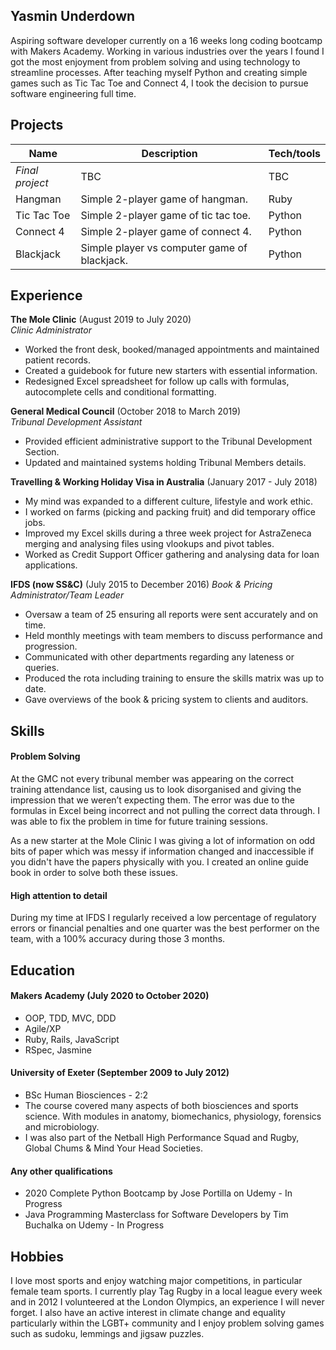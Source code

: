## Yasmin Underdown

Aspiring software developer currently on a 16 weeks long coding bootcamp with Makers Academy. Working in various industries over the years I found I got the most enjoyment from problem solving and using technology to streamline processes. After teaching myself Python and creating simple games such as Tic Tac Toe and Connect 4, I took the decision to pursue software engineering full time.

## Projects

| Name                | Description        | Tech/tools        |
| --------------------| ------------------ | ----------------- |
| *Final project*     | TBC                | TBC               |
| Hangman             | Simple 2-player game of hangman.   | Ruby              |
| Tic Tac Toe         | Simple 2-player game of tic tac toe.       | Python            |
| Connect 4           | Simple 2-player game of connect 4.        | Python            |
| Blackjack           | Simple player vs computer game of blackjack.| Python            |

## Experience

**The Mole Clinic** (August 2019 to July 2020)  
_Clinic Administrator_
- Worked the front desk, booked/managed appointments and maintained patient records.
- Created a guidebook for future new starters with essential information.
- Redesigned Excel spreadsheet for follow up calls with formulas, autocomplete cells and conditional formatting.

**General Medical Council** (October 2018 to March 2019)  
_Tribunal Development Assistant_
- Provided efficient administrative support to the Tribunal Development Section.
- Updated and maintained systems holding Tribunal Members details.

**Travelling & Working Holiday Visa in Australia** (January 2017 - July 2018)
- My mind was expanded to a different culture, lifestyle and work ethic.
- I worked on farms (picking and packing fruit) and did temporary office jobs.
- Improved my Excel skills during a three week project for AstraZeneca merging and analysing files using vlookups and pivot tables.
- Worked as Credit Support Officer gathering and analysing data for loan applications.

**IFDS (now SS&C)** (July 2015 to December 2016)
_Book & Pricing Administrator/Team Leader_
- Oversaw a team of 25 ensuring all reports were sent accurately and on time.
- Held monthly meetings with team members to discuss performance and progression.
- Communicated with other departments regarding any lateness or queries.
- Produced the rota including training to ensure the skills matrix was up to date.
- Gave overviews of the book & pricing system to clients and auditors.


## Skills

#### Problem Solving
At the GMC not every tribunal member was appearing on the correct training attendance list, causing us to look disorganised and giving the impression that we weren’t expecting them. The error was due to the formulas in Excel being incorrect and not pulling the correct data through. I was able to fix the problem in time for future training sessions.

As a new starter at the Mole Clinic I was giving a lot of information on odd bits of paper which was messy if information changed and inaccessible if you didn't have the papers physically with you. I created an online guide book in order to solve both these issues.

#### High attention to detail
During my time at IFDS I regularly received a low percentage of regulatory errors or financial penalties and one quarter was the best performer on the team, with a 100% accuracy during those 3 months.

## Education

#### Makers Academy (July 2020 to October 2020)

- OOP, TDD, MVC, DDD
- Agile/XP
- Ruby, Rails, JavaScript
- RSpec, Jasmine

#### University of Exeter (September 2009 to July 2012)

- BSc Human Biosciences - 2:2
- The course covered many aspects of both biosciences and sports science. With modules in
anatomy, biomechanics, physiology, forensics and microbiology.
- I was also part of the Netball High Performance Squad and Rugby, Global Chums & Mind Your Head Societies.

#### Any other qualifications

- 2020 Complete Python Bootcamp by Jose Portilla on Udemy - In Progress
- Java Programming Masterclass for Software Developers by Tim Buchalka on Udemy - In Progress

## Hobbies

I love most sports and enjoy watching major competitions, in particular female team sports.
I currently play Tag Rugby in a local league every week and in 2012 I volunteered at the London Olympics, an experience I will never forget. I also have an active interest in climate change and equality particularly within the LGBT+
community and I enjoy problem solving games such as sudoku, lemmings and jigsaw puzzles.
